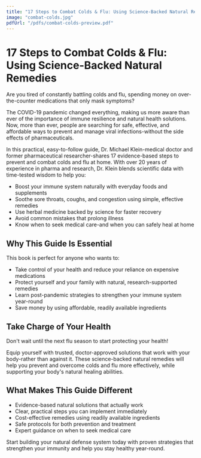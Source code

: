 ```yaml
---
title: "17 Steps to Combat Colds & Flu: Using Science-Backed Natural Remedies"
image: "combat-colds.jpg"
pdfUrl: "/pdfs/combat-colds-preview.pdf"
---
```


# 17 Steps to Combat Colds & Flu: Using Science-Backed Natural Remedies

Are you tired of constantly battling colds and flu, spending money on over-the-counter medications that only mask symptoms?

The COVID-19 pandemic changed everything, making us more aware than ever of the importance of immune resilience and natural health solutions. Now, more than ever, people are searching for safe, effective, and affordable ways to prevent and manage viral infections-without the side effects of pharmaceuticals.

In this practical, easy-to-follow guide, Dr. Michael Klein-medical doctor and former pharmaceutical researcher-shares 17 evidence-based steps to prevent and combat colds and flu at home. With over 20 years of experience in pharma and research, Dr. Klein blends scientific data with time-tested wisdom to help you:

- Boost your immune system naturally with everyday foods and supplements
- Soothe sore throats, coughs, and congestion using simple, effective remedies
- Use herbal medicine backed by science for faster recovery
- Avoid common mistakes that prolong illness
- Know when to seek medical care-and when you can safely heal at home

## Why This Guide Is Essential

This book is perfect for anyone who wants to:

- Take control of your health and reduce your reliance on expensive medications
- Protect yourself and your family with natural, research-supported remedies
- Learn post-pandemic strategies to strengthen your immune system year-round
- Save money by using affordable, readily available ingredients

## Take Charge of Your Health

Don't wait until the next flu season to start protecting your health!

Equip yourself with trusted, doctor-approved solutions that work with your body-rather than against it. These science-backed natural remedies will help you prevent and overcome colds and flu more effectively, while supporting your body's natural healing abilities.

## What Makes This Guide Different

- Evidence-based natural solutions that actually work
- Clear, practical steps you can implement immediately
- Cost-effective remedies using readily available ingredients
- Safe protocols for both prevention and treatment
- Expert guidance on when to seek medical care

Start building your natural defense system today with proven strategies that strengthen your immunity and help you stay healthy year-round.
